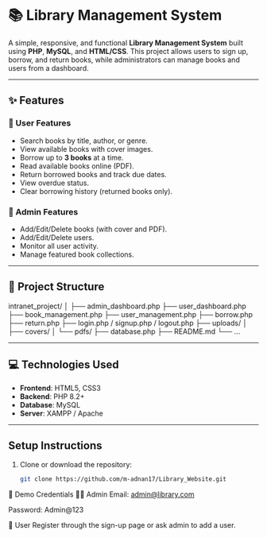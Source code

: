 # 📚 Library Management System

A simple, responsive, and functional **Library Management System** built using **PHP**, **MySQL**, and **HTML/CSS**. This project allows users to sign up, borrow, and return books, while administrators can manage books and users from a dashboard.

---

## ✨ Features

### 👤 User Features
- Search books by title, author, or genre.
- View available books with cover images.
- Borrow up to **3 books** at a time.
- Read available books online (PDF).
- Return borrowed books and track due dates.
- View overdue status.
- Clear borrowing history (returned books only).

### 🔐 Admin Features
- Add/Edit/Delete books (with cover and PDF).
- Add/Edit/Delete users.
- Monitor all user activity.
- Manage featured book collections.

---

## 📂 Project Structure
intranet_project/ │ ├── admin_dashboard.php ├── user_dashboard.php ├── book_management.php ├── user_management.php ├── borrow.php ├── return.php ├── login.php / signup.php / logout.php ├── uploads/ │ ├── covers/ │ └── pdfs/ ├── database.php ├── README.md └── ...


---

## 💻 Technologies Used

- **Frontend**: HTML5, CSS3
- **Backend**: PHP 8.2+
- **Database**: MySQL
- **Server**: XAMPP / Apache

---

##  Setup Instructions

1. Clone or download the repository:
   ```bash
   git clone https://github.com/m-adnan17/Library_Website.git

🔑 Demo Credentials
👨‍💼 Admin
Email: admin@library.com

Password: Admin@123

👤 User
Register through the sign-up page or ask admin to add a user.

